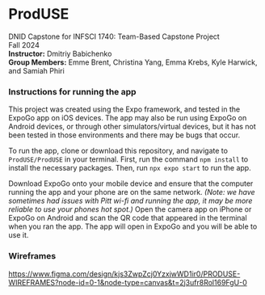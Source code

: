 # ProdUSE
DNID Capstone for INFSCI 1740: Team-Based Capstone Project  
Fall 2024  
**Instructor:** Dmitriy Babichenko  
**Group Members:** Emme Brent, Christina Yang, Emma Krebs, Kyle Harwick, and Samiah Phiri

### Instructions for running the app
This project was created using the Expo framework, and tested in the ExpoGo app on iOS devices. The app may also be run using ExpoGo on Android devices, or through other simulators/virtual devices, but it has not been tested in those environments and there may be bugs that occur.  

To run the app, clone or download this repository, and navigate to `ProdUSE/ProdUSE` in your terminal. First, run the command `npm install` to install the necessary packages. Then, run `npx expo start` to run the app.  

Download ExpoGo onto your mobile device and ensure that the computer running the app and your phone are on the same network. *(Note: we have sometimes had issues with Pitt wi-fi and running the app, it may be more reliable to use your phones hot spot.)* Open the camera app on iPhone or ExpoGo on Android and scan the QR code that appeared in the terminal when you ran the app. The app will open in ExpoGo and you will be able to use it. 


### Wireframes
https://www.figma.com/design/kjs3ZwpZcj0YzxjwWD1ir0/PRODUSE-WIREFRAMES?node-id=0-1&node-type=canvas&t=2j3ufr8Rol169FgU-0
